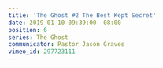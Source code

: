 ```yaml
---
title: 'The Ghost #2 The Best Kept Secret'
date: 2019-01-10 09:39:00 -08:00
position: 6
series: The Ghost
communicator: Pastor Jason Graves
vimeo_id: 297723111
---
```



